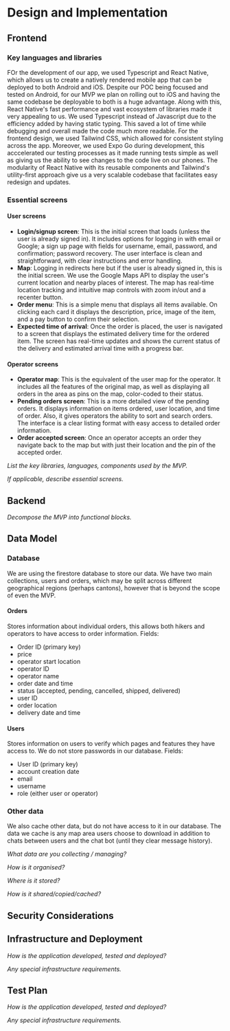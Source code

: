 # Design and Implementation

## Frontend

### Key languages and libraries
FOr the development of our app, we used Typescript and React Native, which allows us to create a natively rendered mobile app that can be deployed to both Android and iOS. Despite our POC being focused and tested on Android, for our MVP we plan on rolling out to iOS and having the same codebase be deployable to both is a huge advantage. Along with this, React Native's fast performance and vast ecosystem of libraries made it very appealing to us. We used Typescript instead of Javascript due to the efficiency added by having static typing. This saved a lot of time while debugging and overall made the code much more readable. For the frontend design, we used Tailwind CSS, which allowed for consistent styling across the app. Moreover, we used Expo Go during development, this acccelerated our testing processes as it made running tests simple as well as giving us the ability to see changes to the code live on our phones. The modularity of React Native with its reusable components and Tailwind's utility-first approach give us a very scalable codebase that facilitates easy redesign and updates. 

### Essential screens
#### User screens
- **Login/signup screen**: This is the initial screen that loads (unless the user is already signed in). It includes options for logging in with email or Google; a sign up page with fields for username, email, password, and confirmation; password recovery. The user interface is clean and straightforward, with clear instructions and error handling.
- **Map**: Logging in redirects here but if the user is already signed in, this is the initial screen. We use the Google Maps API to display the user's current location and nearby places of interest. The map has real-time location tracking and intuitive map controls with zoom in/out and a recenter button.
- **Order menu**: This is a simple menu that displays all items available. On clicking each card it displays the description, price, image of the item, and a pay button to confirm their selection.
- **Expected time of arrival**: Once the order is placed, the user is navigated to a screen that displays the estimated delivery time for the ordered item. The screen has real-time updates and shows the current status of the delivery and estimated arrival time with a progress bar.

#### Operator screens
- **Operator map**: This is the equivalent of the user map for the operator. It includes all the features of the original map, as well as displaying all orders in the area as pins on the map, color-coded to their status.
- **Pending orders screen**: This is a more detailed view of the pending orders. It displays information on items ordered, user location, and time of order. Also, it gives operators the ability to sort and search orders. The interface is a clear listing format with easy access to detailed order information.
- **Order accepted screen**: Once an operator accepts an order they navigate back to the map but with just their location and the pin of the accepted order.


*List the key libraries, languages, components used by the MVP.*

*If applicable, describe essential screens.*

## Backend

*Decompose the MVP into functional blocks.*

## Data Model
### Database
We are using the firestore database to store our data. We have two main collections, users and orders, which may be split across different geographical regions (perhaps cantons), however that is beyond the scope of even the MVP. 

#### Orders
Stores information about individual orders, this allows both hikers and operators to have access to order information.
Fields:
- Order ID (primary key)
- price
- operator start location
- operator ID
- operator name
- order date and time
- status (accepted, pending, cancelled, shipped, delivered)
- user ID
- order location
- delivery date and time

#### Users
Stores information on users to verify which pages and features they have access to. We do not store passwords in our database.
Fields:
- User ID (primary key)
- account creation date
- email
- username
- role (either user or operator)

### Other data
We also cache other data, but do not have access to it in our database. The data we cache is any map area users choose to download in addition to chats between users and the chat bot (until they clear message history).

*What data are you collecting / managing?*

*How is it organised?*

*Where is it stored?*

*How is it shared/copied/cached?*

## Security Considerations

## Infrastructure and Deployment

*How is the application developed, tested and deployed?*

*Any special infrastructure requirements.*

## Test Plan

*How is the application developed, tested and deployed?*

*Any special infrastructure requirements.*

